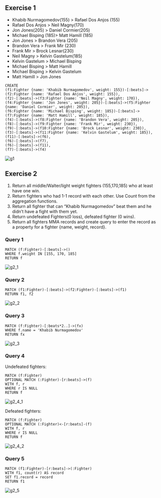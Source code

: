 ## Exercise 1

- Khabib Nurmagomedov(155) > Rafael Dos Anjos (155)
- Rafael Dos Anjos > Neil Magny(170)
- Jon Jones(205) > Daniel Cormier(205)
- Michael Bisping (185)> Matt Hamill (185)
- Jon Jones > Brandon Vera (205)
- Brandon Vera > Frank Mir (230)
- Frank Mir > Brock Lesnar(230)
- Neil Magny > Kelvin Gastelum(185)
- Kelvin Gastelum > Michael Bisping
- Michael Bisping > Matt Hamill
- Michael Bisping > Kelvin Gastelum
- Matt Hamill > Jon Jones

```
CREATE
(f1:Fighter {name: 'Khabib Nurmagomedov', weight: 155})-[:beats]->(f2:Fighter {name: 'Rafael Dos Anjos', weight: 155}),
(f2)-[:beats]->(f3:Fighter {name: 'Neil Magny', weight: 170}),
(f4:Fighter {name: 'Jon Jones', weight: 205})-[:beats]->(f5:Fighter {name: 'Daniel Cormier', weight: 205}),
(f6:Fighter {name: 'Michael Bisping', weight: 185})-[:beats]->(f7:Fighter {name: 'Matt Hamill', weight: 185}),
(f4)-[:beats]->(f8:Fighter {name: 'Brandon Vera', weight: 205}),
(f8)-[:beats]->(f9:Fighter {name: 'Frank Mir', weight: 230}),
(f9)-[:beats]->(f10:Fighter {name: 'Brock Lesnar', weight: 230}),
(f3)-[:beats]->(f11:Fighter {name: 'Kelvin Gastelum', weight: 185}),
(f11)-[:beats]->(f6),
(f6)-[:beats]->(f7),
(f6)-[:beats]->(f11),
(f7)-[:beats]->(f4)
```

![g1](g1.png "Graph")


## Exercise 2

1. Return all middle/Walter/light weight fighters (155,170,185) who at least have one win.
2. Return fighters who had 1-1 record with each other. Use Count from the aggregation functions.
3. Return all fighter that can “Khabib Nurmagomedov” beat them and he didn’t have a fight with them yet.
4. Return undefeated Fighters(0 loss), defeated fighter (0 wins).
5. Return all fighters MMA records and create query to enter the record as a property for a fighter {name, weight, record}.

### Query 1

```cypher
MATCH (f:Fighter)-[:beats]->()
WHERE f.weight IN [155, 170, 185]
RETURN f
```

![g2_1](g2_1.png "Exercise 2.1")

### Query 2

```cypher
MATCH (f1:Fighter)-[:beats]->(f2:Fighter)-[:beats]->(f1)
RETURN f1, f2
```

![g2_2](g2_2.png "Exercise 2.2")

### Query 3

```cypher
MATCH (f:Fighter)-[:beats*2..]->(fx)
WHERE f.name = 'Khabib Nurmagomedov'
RETURN fx
```

![g2_3](g2_3.png "Exercise 2.3")

### Query 4

Undefeated fighters:

```cypher
MATCH (f:Fighter)
OPTIONAL MATCH (:Fighter)-[r:beats]->(f)
WITH f, r
WHERE r IS NULL
RETURN f
```

![g2_4_1](g2_4_1.png "Exercise 2_4_1")

Defeated fighters:

```cypher
MATCH (f:Fighter)
OPTIONAL MATCH (:Fighter)<-[r:beats]-(f)
WITH f, r
WHERE r IS NULL
RETURN f
```

![g2_4_2](g2_4_2.png "Exercise 2_4_2")

### Query 5

```cypher
MATCH (f1:Fighter)-[r:beats]->(:Fighter)
WITH f1, count(r) AS record
SET f1.record = record
RETURN f1
```

![g2_5](g2_5.png "Exercise 2_5 ")

